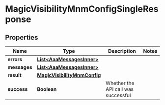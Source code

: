 

# MagicVisibilityMnmConfigSingleResponse


## Properties

| Name | Type | Description | Notes |
|------------ | ------------- | ------------- | -------------|
|**errors** | [**List&lt;AaaMessagesInner&gt;**](AaaMessagesInner.md) |  |  |
|**messages** | [**List&lt;AaaMessagesInner&gt;**](AaaMessagesInner.md) |  |  |
|**result** | [**MagicVisibilityMnmConfig**](MagicVisibilityMnmConfig.md) |  |  |
|**success** | **Boolean** | Whether the API call was successful |  |



